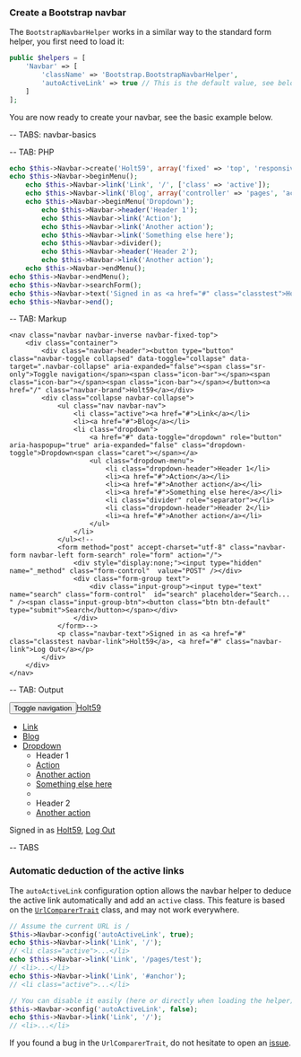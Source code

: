 ### Create a Bootstrap navbar

The `BootstrapNavbarHelper` works in a similar way to the standard form helper, you first need to load it:

```php
public $helpers = [
    'Navbar' => [
        'className' => 'Bootstrap.BootstrapNavbarHelper',
        'autoActiveLink' => true // This is the default value, see below for more information.
    ]
];
```

You are now ready to create your navbar, see the basic example below.

-- TABS: navbar-basics

-- TAB: PHP

```php
echo $this->Navbar->create('Holt59', array('fixed' => 'top', 'responsive' => 'false', 'inverse' => true));
echo $this->Navbar->beginMenu();
    echo $this->Navbar->link('Link', '/', ['class' => 'active']);
    echo $this->Navbar->link('Blog', array('controller' => 'pages', 'action' => 'test'));
    echo $this->Navbar->beginMenu('Dropdown');
        echo $this->Navbar->header('Header 1');
        echo $this->Navbar->link('Action');
        echo $this->Navbar->link('Another action');
        echo $this->Navbar->link('Something else here');
        echo $this->Navbar->divider();
        echo $this->Navbar->header('Header 2');
        echo $this->Navbar->link('Another action');
    echo $this->Navbar->endMenu();
echo $this->Navbar->endMenu();
echo $this->Navbar->searchForm();
echo $this->Navbar->text('Signed in as <a href="#" class="classtest">Holt59</a>, <a href="#">Log Out</a>');
echo $this->Navbar->end();
```

-- TAB: Markup

```markup
<nav class="navbar navbar-inverse navbar-fixed-top">
    <div class="container">
        <div class="navbar-header"><button type="button" class="navbar-toggle collapsed" data-toggle="collapse" data-target=".navbar-collapse" aria-expanded="false"><span class="sr-only">Toggle navigation</span><span class="icon-bar"></span><span class="icon-bar"></span><span class="icon-bar"></span></button><a href="/" class="navbar-brand">Holt59</a></div>
        <div class="collapse navbar-collapse">
            <ul class="nav navbar-nav">
                <li class="active"><a href="#">Link</a></li>
                <li><a href="#">Blog</a></li>
                <li class="dropdown">
                    <a href="#" data-toggle="dropdown" role="button" aria-haspopup="true" aria-expanded="false" class="dropdown-toggle">Dropdown<span class="caret"></span></a>
                    <ul class="dropdown-menu">
                        <li class="dropdown-header">Header 1</li>
                        <li><a href="#">Action</a></li>
                        <li><a href="#">Another action</a></li>
                        <li><a href="#">Something else here</a></li>
                        <li class="divider" role="separator"></li>
                        <li class="dropdown-header">Header 2</li>
                        <li><a href="#">Another action</a></li>
                    </ul>
                </li>
            </ul><!--
            <form method="post" accept-charset="utf-8" class="navbar-form navbar-left form-search" role="form" action="/">
                <div style="display:none;"><input type="hidden" name="_method" class="form-control"  value="POST" /></div>
                <div class="form-group text">
                    <div class="input-group"><input type="text" name="search" class="form-control"  id="search" placeholder="Search... " /><span class="input-group-btn"><button class="btn btn-default" type="submit">Search</button></span></div>
                </div>
            </form>-->
            <p class="navbar-text">Signed in as <a href="#" class="classtest navbar-link">Holt59</a>, <a href="#" class="navbar-link">Log Out</a></p>
        </div>
    </div>
</nav>
```

-- TAB: Output

<nav class="navbar navbar-inverse">
    <div>
        <div class="navbar-header"><button type="button" class="navbar-toggle collapsed" data-toggle="collapse" data-target=".navbar-collapse" aria-expanded="false"><span class="sr-only">Toggle navigation</span><span class="icon-bar"></span><span class="icon-bar"></span><span class="icon-bar"></span></button><a href="/" class="navbar-brand">Holt59</a></div>
        <div class="collapse navbar-collapse">
            <ul class="nav navbar-nav">
                <li class="active"><a href="#">Link</a></li>
                <li><a href="#">Blog</a></li>
                <li class="dropdown">
                    <a href="#" data-toggle="dropdown" role="button" aria-haspopup="true" aria-expanded="false" class="dropdown-toggle">Dropdown<span class="caret"></span></a>
                    <ul class="dropdown-menu">
                        <li class="dropdown-header">Header 1</li>
                        <li><a href="#">Action</a></li>
                        <li><a href="#">Another action</a></li>
                        <li><a href="#">Something else here</a></li>
                        <li class="divider" role="separator"></li>
                        <li class="dropdown-header">Header 2</li>
                        <li><a href="#">Another action</a></li>
                    </ul>
                </li>
            </ul>
            <p class="navbar-text pull-right">Signed in as <a href="#" class="classtest navbar-link">Holt59</a>, <a href="#" class="navbar-link">Log Out</a></p>
        </div>
    </div>
</nav>

-- TABS

### Automatic deduction of the active links

The `autoActiveLink` configuration option allows the navbar helper to deduce the active link automatically and add an `active` class. This feature
is based on the [`UrlComparerTrait`]() class, and may not work everywhere.

```php
// Assume the current URL is /
$this->Navbar->config('autoActiveLink', true);
echo $this->Navbar->link('Link', '/');
// <li class="active">...</li>
echo $this->Navbar->link('Link', '/pages/test');
// <li>...</li>
echo $this->Navbar->link('Link', '#anchor');
// <li class="active">...</li>

// You can disable it easily (here or directly when loading the helper):
$this->Navbar->config('autoActiveLink', false);
echo $this->Navbar->link('Link', '/');
// <li>...</li>
```

If you found a bug in the `UrlComparerTrait`, do not hesitate to open an [issue](https://github.com/Holt59/cakephp3-bootstrap-helpers/issues/new).